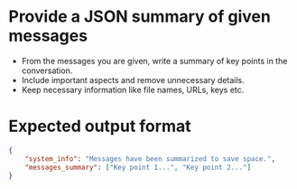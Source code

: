 # Provide a JSON summary of given messages
- From the messages you are given, write a summary of key points in the conversation.
- Include important aspects and remove unnecessary details.
- Keep necessary information like file names, URLs, keys etc.

# Expected output format
~~~json
{
    "system_info": "Messages have been summarized to save space.",
    "messages_summary": ["Key point 1...", "Key point 2..."]
}
~~~
